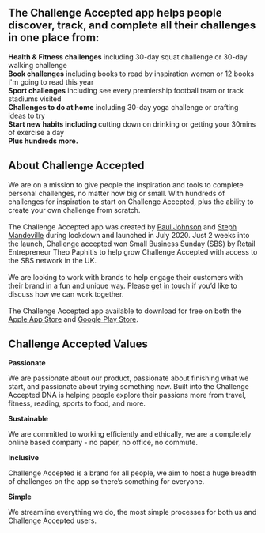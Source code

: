 ## The Challenge Accepted app helps people discover, track, and complete all their challenges in one place from:
**Health & Fitness challenges** including 30-day squat challenge or 30-day walking challenge<br/>
**Book challenges** including books to read by inspiration women or 12 books I'm going to read this year<br/>
**Sport challenges** including see every premiership football team or track stadiums visited <br/>
**Challenges to do at home** including 30-day yoga challenge or crafting ideas to try<br/>
**Start new habits including** cutting down on drinking or getting your 30mins of exercise a day<br/>
**Plus hundreds more.**
    
## About Challenge Accepted

We are on a mission to give people the inspiration and tools to complete personal challenges, no matter how big or small. With hundreds of challenges for inspiration to start on Challenge Accepted, plus the ability to create your own challenge from scratch. <br/><br/>
The Challenge Accepted app was created by <a href='https://www.linkedin.com/in/paulsjohnson91/'>Paul Johnson</a> and <a href='https://www.linkedin.com/in/stephaniemandeville/'>Steph Mandeville</a> during lockdown and launched in July 2020. Just 2 weeks into the launch, Challenge accepted won Small Business Sunday (SBS) by Retail Entrepreneur Theo Paphitis to help grow Challenge Accepted with access to the SBS network in the UK. <br/><br/>
We are looking to work with brands to help engage their customers with their brand in a fun and unique way. Please <a href='https://www.challengeacceptedapp.com/contact-us/'>get in touch</a> if you’d like to discuss how we can work together. <br/><br/>
The Challenge Accepted app available to download for free on both the <a href='https://apps.apple.com/us/app/id1517580212'>Apple App Store</a> and <a href='https://play.google.com/store/apps/details?id=com.challengeaccepted.challengeacceptedapp&hl=en_GB'>Google Play Store</a>. <br/>

## Challenge Accepted Values

**Passionate**

We are passionate about our product, passionate about finishing what we start, and passionate about trying something new. Built into the Challenge Accepted DNA is helping people explore their passions more from travel, fitness, reading, sports to food, and more. 

**Sustainable**

We are committed to working efficiently and ethically, we are a completely online based company - no paper, no office, no commute. 

**Inclusive**

Challenge Accepted is a brand for all people, we aim to host a huge breadth of challenges on the app so there’s something for everyone.

**Simple**

We streamline everything we do, the most simple processes for both us and Challenge Accepted users.
